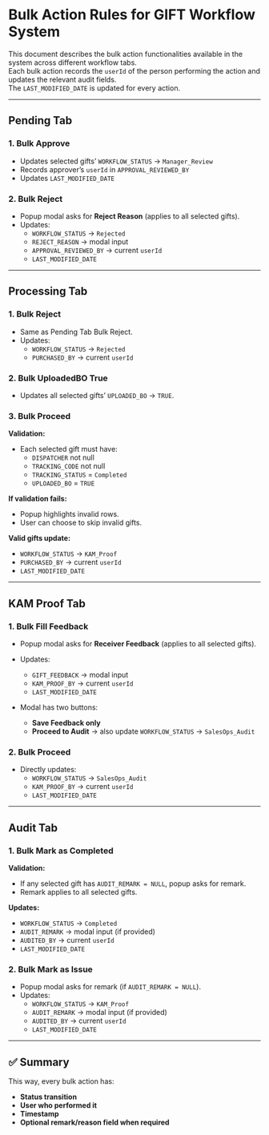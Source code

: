 # Bulk Action Rules for GIFT Workflow System

This document describes the bulk action functionalities available in the system across different workflow tabs.  
Each bulk action records the `userId` of the person performing the action and updates the relevant audit fields.  
The `LAST_MODIFIED_DATE` is updated for every action.

---

## Pending Tab

### 1. Bulk Approve
- Updates selected gifts’ `WORKFLOW_STATUS` → `Manager_Review`
- Records approver’s `userId` in `APPROVAL_REVIEWED_BY`
- Updates `LAST_MODIFIED_DATE`

### 2. Bulk Reject
- Popup modal asks for **Reject Reason** (applies to all selected gifts).  
- Updates:
  - `WORKFLOW_STATUS` → `Rejected`
  - `REJECT_REASON` → modal input
  - `APPROVAL_REVIEWED_BY` → current `userId`
  - `LAST_MODIFIED_DATE`

---

## Processing Tab

### 1. Bulk Reject
- Same as Pending Tab Bulk Reject.
- Updates:
  - `WORKFLOW_STATUS` → `Rejected`
  - `PURCHASED_BY` → current `userId`

### 2. Bulk UploadedBO True
- Updates all selected gifts’ `UPLOADED_BO` → `TRUE`.

### 3. Bulk Proceed
**Validation:**
- Each selected gift must have:
  - `DISPATCHER` not null  
  - `TRACKING_CODE` not null  
  - `TRACKING_STATUS` = `Completed`  
  - `UPLOADED_BO` = `TRUE`

**If validation fails:**
- Popup highlights invalid rows.  
- User can choose to skip invalid gifts.  

**Valid gifts update:**
- `WORKFLOW_STATUS` → `KAM_Proof`
- `PURCHASED_BY` → current `userId`
- `LAST_MODIFIED_DATE`

---

## KAM Proof Tab

### 1. Bulk Fill Feedback
- Popup modal asks for **Receiver Feedback** (applies to all selected gifts).  
- Updates:
  - `GIFT_FEEDBACK` → modal input
  - `KAM_PROOF_BY` → current `userId`
  - `LAST_MODIFIED_DATE`

- Modal has two buttons:
  - **Save Feedback only**
  - **Proceed to Audit** → also update `WORKFLOW_STATUS` → `SalesOps_Audit`

### 2. Bulk Proceed
- Directly updates:
  - `WORKFLOW_STATUS` → `SalesOps_Audit`
  - `KAM_PROOF_BY` → current `userId`
  - `LAST_MODIFIED_DATE`

---

## Audit Tab

### 1. Bulk Mark as Completed
**Validation:**
- If any selected gift has `AUDIT_REMARK = NULL`, popup asks for remark.  
- Remark applies to all selected gifts.  

**Updates:**
- `WORKFLOW_STATUS` → `Completed`
- `AUDIT_REMARK` → modal input (if provided)
- `AUDITED_BY` → current `userId`
- `LAST_MODIFIED_DATE`

### 2. Bulk Mark as Issue
- Popup modal asks for remark (if `AUDIT_REMARK = NULL`).  
- Updates:
  - `WORKFLOW_STATUS` → `KAM_Proof`
  - `AUDIT_REMARK` → modal input (if provided)
  - `AUDITED_BY` → current `userId`
  - `LAST_MODIFIED_DATE`

---

## ✅ Summary
This way, every bulk action has:
- **Status transition**
- **User who performed it**
- **Timestamp**
- **Optional remark/reason field when required**
